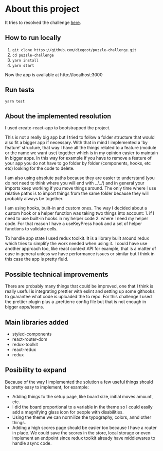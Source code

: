 # About this project

It tries to resolved the challenge [here](https://github.com/lassmann/puzzle-challenge).

## How to run locally

1. `git clone https://github.com/diegoot/puzzle-challenge.git`
2. `cd puzzle-challenge`
3. `yarn install`
4. `yarn start`

Now the app is available at http://localhost:3000

## Run tests

`yarn test`

## About the implemented resolution

I used create-react-app to bootstrapped the project.

This is not a really big app but I tried to follow a folder structure that would also fit a bigger app if necessary. With that in mind I implemented a 'by feature' structure, that way I have all the things related to a feature (module or the name we want use) together which is in my opinion easier to maintain in bigger apps. In this way for example if you have to remove a feature of your app you do not have to go folder by folder (components, hooks, etc etc) looking for the code to delete.

I am also using absolute paths because they are easier to understand (you do not need to think where you will end with ../../) and in general your imports keep working if you move things around. The only time where I use relative paths is to import things from the same folder because they will probably always be together.

I am using hooks, built-in and custom ones. The way I decided about a custom hook or a helper function was taking two things into account: 1. if I need to use built-in hooks in my helper code 2. where I need my helper code. For that reason I have a useKeyPress hook and a set of helper functions to validate cells.

To handle app state I used redux toolkit. It is a library built around redux which tries to simplify the work needed when using it. I could have use another approach too, like react context API for example, that is a matter of case in general unless we have performance issues or similar but I think in this case the app is pretty fluid.

## Possible technical improvements

There are probably many things that could be improved, one that I think is really useful is integrating prettier with eslint and setting up some githooks to guarantee what code is uploaded the to repo. For this challenge I used the prettier plugin plus a .prettierrc config file but that is not enough in bigger apps/teams.

## Main libraries added

- styled-components
- react-router-dom
- redux-toolkit
- react-redux
- redux

## Posibility to expand

Because of the way I implemented the solution a few useful things should be pretty easy to implement, for example:

- Adding things to the setup page, like board size, initial moves amount, etc.
- I did the board proportional to a variable in the theme so I could easily add a magnifying glass icon for people with disabilities.
- Using the theme we can normilize the typography, colors, annd other things.
- Adding a high scores page should be easier too because I have a router in place. We could save the scores in the store, local storage or even implement an endpoint since redux toolkit already have middlewares to handle async code.
